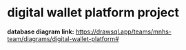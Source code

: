 # digital wallet platform project

**database diagram link:** https://drawsql.app/teams/mnhs-team/diagrams/digital-wallet-platform#